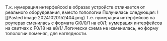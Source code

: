 Т.к. нумерация интерфейсоd в образах устройств отличается от реального оборудования, вместо топологии 
[](https://github.com/Etherne1/otus_network_engineer/blob/main/Pasted%20image%2020241020151723.png?raw=true)
Получилась следующая:
![[Pasted image 20241020152404.png)
Т.е. нумерация интерфейсов на роутерах сменилась с формата Gi0/0/1 на e0/1; нумерация интерфейсов на свитчах с F0/18 на e8/1/
Логически схема не изменилась, но форму топологии поменял, для наглядности.
